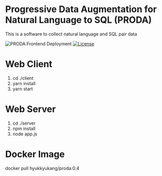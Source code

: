 # Progressive Data Augmentation for Natural Language to SQL (PRODA)

This is a software to collect natural language and SQL pair data

![PRODA:Frontend Deployment](https://github.com/hyukkyukang/proda/actions/workflows/main.yml/badge.svg)
[![License](https://img.shields.io/badge/License-Apache%202.0-blue.svg)](https://opensource.org/licenses/Apache-2.0)

# Web Client

1. cd ./client
2. yarn install
3. yarn start

# Web Server

1. cd ./server
2. npm install
3. node app.js

# Docker Image

docker pull hyukkyukang/proda:0.4
